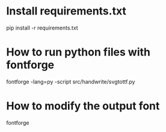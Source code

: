 # Install requirements.txt
pip install -r requirements.txt

# How to run python files with fontforge
fontforge -lang=py -script src/handwrite/svgtottf.py

# How to modify the output font
fontforge
